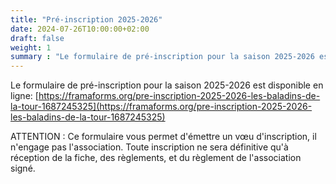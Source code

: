 ```yaml
---
title: "Pré-inscription 2025-2026"
date: 2024-07-26T10:00:00+02:00
draft: false
weight: 1
summary : "Le formulaire de pré-inscription pour la saison 2025-2026 est disponible en ligne."
---
```


Le formulaire de pré-inscription pour la saison 2025-2026 est disponible en ligne:  [https://framaforms.org/pre-inscription-2025-2026-les-baladins-de-la-tour-1687245325](https://framaforms.org/pre-inscription-2025-2026-les-baladins-de-la-tour-1687245325)

ATTENTION : Ce formulaire vous permet d'émettre un vœu d'inscription, il n'engage pas l'association. Toute inscription ne sera définitive qu'à réception de la fiche, des règlements, et du règlement de l'association signé. 